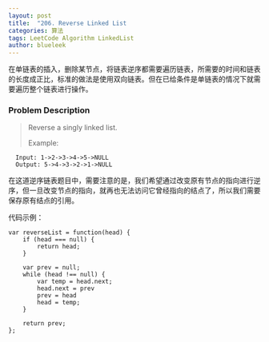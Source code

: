 ```yaml
---
layout: post
title:  "206. Reverse Linked List                                            "
categories: 算法
tags: LeetCode Algorithm LinkedList
author: blueleek
---
```


 在单链表的插入，删除某节点，将链表逆序都需要遍历链表，所需要的时间和链表的长度成正比，标准的做法是使用双向链表。但在已给条件是单链表的情况下就需要遍历整个链表进行操作。
 





### Problem Description

>Reverse a singly linked list.
>
> Example: <br/>
```
  Input: 1->2->3->4->5->NULL
  Output: 5->4->3->2->1->NULL
```

在这道逆序链表题目中，需要注意的是，我们希望通过改变原有节点的指向进行逆序，但一旦改变节点的指向，就再也无法访问它曾经指向的结点了，所以我们需要保存原有结点的引用。<br/>


代码示例：
```
var reverseList = function(head) {
    if (head === null) {
        return head;
    }
    
    var prev = null;
    while (head !== null) {
        var temp = head.next;
        head.next = prev
        prev = head
        head = temp;
    }
    
    return prev;
};
```

